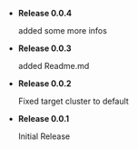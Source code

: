 - **Release 0.0.4**

  added some more infos

- **Release 0.0.3**

  added Readme.md

- **Release 0.0.2**

  Fixed target cluster to default

- **Release 0.0.1**

  Initial Release
  
